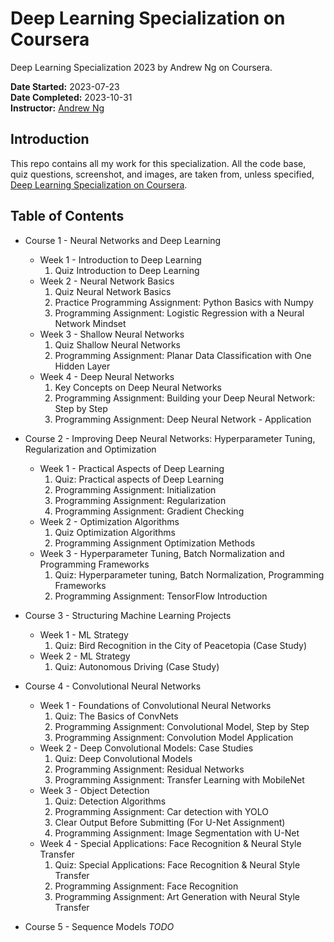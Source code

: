 # Deep Learning Specialization on Coursera
Deep Learning Specialization 2023 by Andrew Ng on Coursera.

__Date Started:__ 2023-07-23 <br>
__Date Completed:__ 2023-10-31 <br>
__Instructor:__ [Andrew Ng](http://www.andrewng.org/)

## Introduction

This repo contains all my work for this specialization. All the code base, quiz questions, screenshot, and images, are taken from, unless specified, [Deep Learning Specialization on Coursera](https://www.coursera.org/specializations/deep-learning).

## Table of Contents

- Course 1 - Neural Networks and Deep Learning

  - Week 1 - Introduction to Deep Learning
    1. Quiz Introduction to Deep Learning
  - Week 2 - Neural Network Basics
    1. Quiz Neural Network Basics
    2. Practice Programming Assignment: Python Basics with Numpy
    3. Programming Assignment: Logistic Regression with a Neural Network Mindset
  - Week 3 - Shallow Neural Networks
    1. Quiz Shallow Neural Networks
    2. Programming Assignment: Planar Data Classification with One Hidden Layer
  - Week 4 - Deep Neural Networks
    1. Key Concepts on Deep Neural Networks
    2. Programming Assignment: Building your Deep Neural Network: Step by Step
    3. Programming Assignment: Deep Neural Network - Application 

- Course 2 - Improving Deep Neural Networks: Hyperparameter Tuning, Regularization and Optimization

  - Week 1 - Practical Aspects of Deep Learning
    1. Quiz: Practical aspects of Deep Learning
    2. Programming Assignment: Initialization
    3. Programming Assignment: Regularization
    4. Programming Assignment: Gradient Checking
  - Week 2 - Optimization Algorithms
    1. Quiz Optimization Algorithms
    2. Programming Assignment Optimization Methods
  - Week 3 - Hyperparameter Tuning, Batch Normalization and Programming Frameworks
    1. Quiz: Hyperparameter tuning, Batch Normalization, Programming Frameworks
    2. Programming Assignment: TensorFlow Introduction

- Course 3 - Structuring Machine Learning Projects

  - Week 1 - ML Strategy
    1. Quiz: Bird Recognition in the City of Peacetopia (Case Study)    
  - Week 2 - ML Strategy
    1. Quiz: Autonomous Driving (Case Study)        

- Course 4 - Convolutional Neural Networks

  - Week 1 - Foundations of Convolutional Neural Networks
    1. Quiz: The Basics of ConvNets
    2. Programming Assignment: Convolutional Model, Step by Step
    3. Programming Assignment: Convolution Model Application
  - Week 2 - Deep Convolutional Models: Case Studies
    1. Quiz: Deep Convolutional Models
    2. Programming Assignment: Residual Networks
    3. Programming Assignment: Transfer Learning with MobileNet
  - Week 3 - Object Detection
    1. Quiz: Detection Algorithms
    2. Programming Assignment: Car detection with YOLO
    3. Clear Output Before Submitting (For U-Net Assignment)
    4. Programming Assignment: Image Segmentation with U-Net
  - Week 4 - Special Applications: Face Recognition & Neural Style Transfer    
    1. Quiz: Special Applications: Face Recognition & Neural Style Transfer
    2. Programming Assignment: Face Recognition
    3. Programming Assignment: Art Generation with Neural Style Transfer

- Course 5 - Sequence Models
  _TODO_



  








